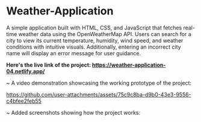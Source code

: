 # Weather-Application
A simple application built with HTML, CSS, and JavaScript that fetches real-time weather data using the OpenWeatherMap API. Users can search for a city to view its current temperature, humidity, wind speed, and weather conditions with intuitive visuals. Additionally, entering an incorrect city name will display an error message for user guidance.

**Here's the live link of the project: https://weather-application-04.netlify.app/**

~ A video demonstration showcasing the working prototype of the project:

https://github.com/user-attachments/assets/75c9c8ba-d9b0-43e3-9556-c4bfee2feb55

~ Added screenshots showing how the project works:

